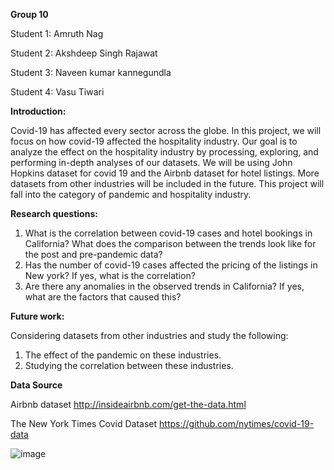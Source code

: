 **Group 10**

Student 1: Amruth Nag

Student 2: Akshdeep Singh Rajawat

Student 3: Naveen kumar kannegundla

Student 4: Vasu Tiwari
 
**Introduction:**

Covid-19 has affected every sector across the globe. In this project, we will focus on how
covid-19 affected the hospitality industry.  Our goal is to analyze the effect on the
hospitality industry by processing, exploring, and performing in-depth analyses
of our datasets.
We will be using John Hopkins dataset for covid 19 and the Airbnb dataset for hotel listings. More datasets from other industries will be included in the future. This project will fall into the category of pandemic and hospitality industry.
 
**Research questions:**

1. What is the correlation between covid-19 cases and hotel bookings in California? What does the comparison between the trends look like for the post and pre-pandemic data?
2. Has the number of covid-19 cases affected the pricing of the listings in New york? If yes, what is the correlation?
3. Are there any anomalies in the observed trends in California? If yes, what are the factors that caused this?
 
**Future work:**

Considering datasets from other industries and study the following:

1. The effect of the pandemic on these industries.
2. Studying the correlation between these industries.

**Data Source**

Airbnb dataset http://insideairbnb.com/get-the-data.html

The New York Times Covid Dataset https://github.com/nytimes/covid-19-data



![image](https://user-images.githubusercontent.com/91858789/141694218-d9d51fb3-9174-4bac-babd-8b290ec12a30.png)



